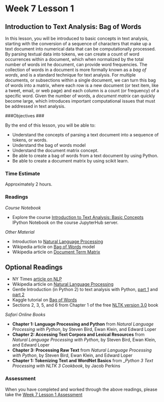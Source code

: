 # Week 7 Lesson 1 #
## Introduction to Text Analysis: Bag of Words ##

In this lesson, you will be introduced to basic concepts in text
analysis, starting with the conversion of a sequence of characters that
make up a text document into numerical data that can be computationally
processed. By parsing textual data into tokens, we can create a count of
word occurrences within a document, which when normalized by the total
number of words int he document, can provide word frequencies. The
collection of words in a document is more formally known as a _bag of
words_, and is a standard technique for text analysis. For multiple
documents, or subsections within a single document, we can turn this bag
of words into a matrix, where each row is a new document (or text item,
like a tweet, email, or web page) and each column is a count (or
frequency) of a specific word. Given the number of words, a _document
matrix_ can quickly become large, which introduces important computational
issues that must be addressed in text analysis.

###Objectives ###

By the end of this lesson, you will be able to:

- Understand the concepts of parsing a text document into a sequence of tokens, or words.
- Understand the bag of words model
- Understand the document matrix concept.
- Be able to create a bag of words from a text document by using Python.
- Be able to create a document matrix by using scikit learn.

### Time Estimate ###

Approximately 2 hours.

### Readings ####

_Course Notebook_

- Explore the course [Introduction to Text Analysis: Basic Concepts][l1nb]
IPython Notebook on the course JupyterHub server.

_Other Material_

- Introduction to [Natural Language Processing][inlp]
- Wikipedia article on [Bag of Words][wbow] model
- Wikipedia article on [Document Term Matrix][wdtm]

## Optional Readings ##

- NY Times [article on NLP][nytnlp]
- Wikipedia article on [Natural Language Processing][wnlp]
- Gentle Introduction (in Python 2) to text analysis with Python, [part 1][nctap1] and [part 2][nctap2]
- Kaggle tutorial on [Bag of Words][kbow]
- Sections 2, 3, 5, and 6 from Chapter 1 of the free [NLTK version 3.0][nltk3] book

_Safari Online Books_

- **Chapter 1: Language Processing and Python** from _Natural Language Processing with Python_, by Steven Bird, Ewan Klein, and Edward Loper
- **Chapter 2: Accessing Text Corpora and Lexical Resources** from _Natural Language Processing with Python_, by Steven Bird, Ewan Klein, and Edward Loper
- **Chapter 3: Processing Raw Text** from _Natural Language Processing with Python_, by Steven Bird, Ewan Klein, and Edward Loper
- **Chapter 1: Tokenizing Text and WordNet Basics** from __Python 3 Text Processing with NLTK 3 Cookbook_, by Jacob Perkins

### Assessment ###

When you have completed and worked through the above readings, please take the [Week 7 Lesson 1 Assessment][la]

[l1nb]: notebooks/intro2rs.ipynb
[la]: https://learn.illinois.edu/mod/quiz/

[inlp]: https://blog.monkeylearn.com/the-definitive-guide-to-natural-language-processing/

[wnlp]: https://en.wikipedia.org/wiki/Natural_language_processing
[wbow]: https://en.wikipedia.org/wiki/Bag-of-words_model
[wdtm]: https://en.wikipedia.org/wiki/Document-term_matrix


[nytnlp]: http://www.nytimes.com/2003/10/16/technology/circuits/16mine.html?pagewanted=print
[nltk3]: http://www.nltk.org/book/ch01.html

[nctap1]: http://nealcaren.web.unc.edu/an-introduction-to-text-analysis-with-python-part-1/
[nctap2]: http://nealcaren.web.unc.edu/an-introduction-to-text-analysis-with-python-part-2/

[kbow]: https://www.kaggle.com/c/word2vec-nlp-tutorial/details/part-1-for-beginners-bag-of-words